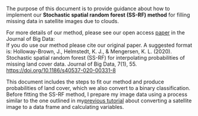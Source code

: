 The purpose of this document is to provide guidance about how to implement our **Stochastic spatial random forest (SS-RF) method** for filling missing data in satellite images due to clouds. 

For more details of our method, please see our open access [paper](https://link.springer.com/article/10.1186/s40537-020-00331-8) in the Journal of Big Data:  
If you do use our method please cite our original paper. A suggested format is:
Holloway-Brown, J., Helmstedt, K. J., & Mengersen, K. L. (2020). Stochastic spatial random forest (SS-RF) for interpolating probabilities of missing land cover data. Journal of Big Data, 7(1), 55. https://doi.org/10.1186/s40537-020-00331-8 

This document includes the steps to fit our method and produce probabilities of land cover, which we also convert to a binary classification. Before fitting the SS-RF method, I prepare my image data using a process similar to the one outlined in my[previous tutorial](https://github.com/thejholloway/raster2data) about converting a satellite image to a data frame and calculating variables. 
